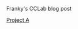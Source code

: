 Franky's CCLab blog post

[Project A](https://seattlemarmot.github.io/CCLab-Blog-Post-Github/project-a)